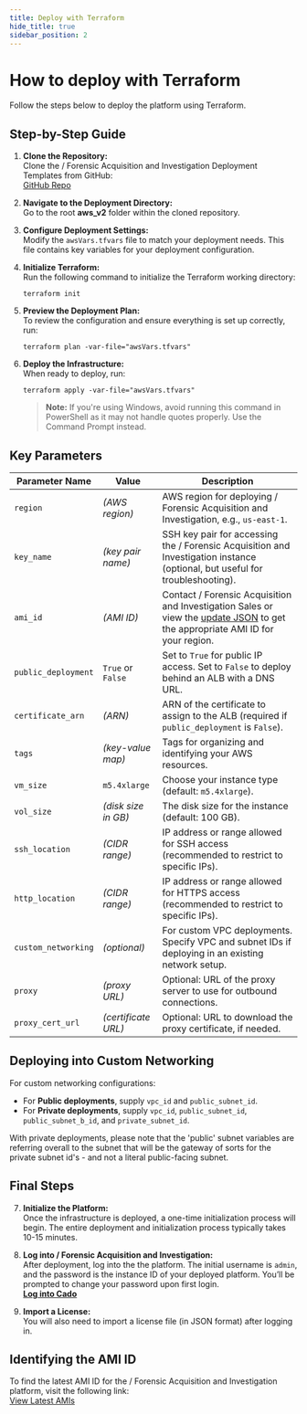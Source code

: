 ```yaml
---
title: Deploy with Terraform
hide_title: true
sidebar_position: 2
---
```


# How to deploy with Terraform

Follow the steps below to deploy the platform using Terraform.

## Step-by-Step Guide

1. **Clone the Repository:**  
   Clone the / Forensic Acquisition and Investigation Deployment Templates from GitHub:  
   [GitHub Repo](https://github.com/cado-security/Deployment-Templates/tree/main)
   
2. **Navigate to the Deployment Directory:**  
   Go to the root **aws_v2** folder within the cloned repository.

3. **Configure Deployment Settings:**  
   Modify the `awsVars.tfvars` file to match your deployment needs. This file contains key variables for your deployment configuration.

4. **Initialize Terraform:**  
   Run the following command to initialize the Terraform working directory:  
   ```
   terraform init
   ```

5. **Preview the Deployment Plan:**  
   To review the configuration and ensure everything is set up correctly, run:  
   ```
   terraform plan -var-file="awsVars.tfvars"
   ```

6. **Deploy the Infrastructure:**  
   When ready to deploy, run:  
   ```
   terraform apply -var-file="awsVars.tfvars"
   ```

   > **Note:** If you're using Windows, avoid running this command in PowerShell as it may not handle quotes properly. Use the Command Prompt instead.

## Key Parameters

| Parameter Name       | Value                        | Description                                                                                          |
| -------------------- | ---------------------------- | ---------------------------------------------------------------------------------------------------- |
| `region`             | *(AWS region)*               | AWS region for deploying / Forensic Acquisition and Investigation, e.g., `us-east-1`.                                                     |
| `key_name`           | *(key pair name)*            | SSH key pair for accessing the / Forensic Acquisition and Investigation instance (optional, but useful for troubleshooting).               |
| `ami_id`             | *(AMI ID)*                   | Contact / Forensic Acquisition and Investigation Sales or view the [update JSON](https://cado-public.s3.amazonaws.com/cado_updates_json_v2.json ) to get the appropriate AMI ID for your region.    |
| `public_deployment`  | `True` or `False`            | Set to `True` for public IP access. Set to `False` to deploy behind an ALB with a DNS URL.             |
| `certificate_arn`    | *(ARN)*                      | ARN of the certificate to assign to the ALB (required if `public_deployment` is `False`).              |
| `tags`               | *(key-value map)*            | Tags for organizing and identifying your AWS resources.                                                |
| `vm_size`            | `m5.4xlarge`                 | Choose your instance type (default: `m5.4xlarge`).                                                     |
| `vol_size`           | *(disk size in GB)*          | The disk size for the instance (default: 100 GB).                                                      |
| `ssh_location`       | *(CIDR range)*               | IP address or range allowed for SSH access (recommended to restrict to specific IPs).                  |
| `http_location`      | *(CIDR range)*               | IP address or range allowed for HTTPS access (recommended to restrict to specific IPs).                |
| `custom_networking`  | *(optional)*                 | For custom VPC deployments. Specify VPC and subnet IDs if deploying in an existing network setup.      |
| `proxy`              | *(proxy URL)*                | Optional: URL of the proxy server to use for outbound connections.                                     |
| `proxy_cert_url`     | *(certificate URL)*          | Optional: URL to download the proxy certificate, if needed.                                            |

## Deploying into Custom Networking

For custom networking configurations:

- For **Public deployments**, supply `vpc_id` and `public_subnet_id`.
- For **Private deployments**, supply `vpc_id`, `public_subnet_id`, `public_subnet_b_id`, and `private_subnet_id`.

With private deployments, please note that the 'public' subnet variables are referring overall to the subnet that will be the gateway of sorts for the private subnet id's - and not a literal public-facing subnet. 

## Final Steps

7. **Initialize the Platform:**  
   Once the infrastructure is deployed, a one-time initialization process will begin. The entire deployment and initialization process typically takes 10-15 minutes.

8. **Log into / Forensic Acquisition and Investigation:**  
   After deployment, log into the the platform. The initial username is `admin`, and the password is the instance ID of your deployed platform. You’ll be prompted to change your password upon first login.  
   **[Log into Cado](/cado/deploy/logging-in)**

9. **Import a License:**  
   You will also need to import a license file (in JSON format) after logging in.

## Identifying the AMI ID

To find the latest AMI ID for the / Forensic Acquisition and Investigation platform, visit the following link:  
[View Latest AMIs](https://cado-public.s3.amazonaws.com/cado_updates_json_v2.json)
